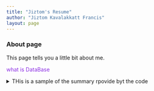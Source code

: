 ```yaml
---
title: "Jiztom's Resume"
author: "Jiztom Kavalakkatt Francis"
layout: page
---
```


### About page

This page tells you a little bit about me.

<style>
mark{
    color:blueviolet;
    background: white;
}
</style>

<mark>what is DataBase</mark>

<details>
  <summary>
    THis is a sample of the summary rpovide byt the code
  </summary>
  On running this aspect we will see a much detailed explaination of the code and its related functions
</details>